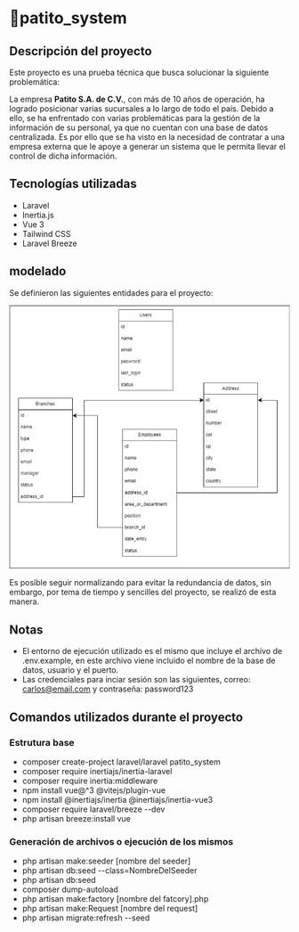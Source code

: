 # 🦆patito\_system

## Descripción del proyecto

Este proyecto es una prueba técnica que busca solucionar la siguiente problemática:

La empresa **Patito S.A. de C.V.**, con más de 10 años de operación, ha logrado posicionar varias sucursales a lo largo de todo el país. Debido a ello, se ha enfrentado con varias problemáticas para la gestión de la información de su personal, ya que no cuentan con una base de datos centralizada. Es por ello que se ha visto en la necesidad de contratar a una empresa externa que le apoye a generar un sistema que le permita llevar el control de dicha información.

## Tecnologías utilizadas

* Laravel
* Inertia.js
* Vue 3
* Tailwind CSS
* Laravel Breeze


## modelado

Se definieron las siguientes entidades para el proyecto:

![Modelo entidad-relación](ModeloRelacional.png)

Es posible seguir normalizando para evitar la redundancia de datos, sin embargo, por tema de tiempo y sencilles del proyecto, se realizó de esta manera.

## Notas

* El entorno de ejecución utilizado es el mismo que incluye el archivo de .env.example, en este archivo viene incluido el nombre de la base de datos, usuario y el puerto.
* Las credenciales para inciar sesión son las siguientes, correo: carlos@email.com y contraseña: password123
 
## Comandos utilizados durante el proyecto

### Estrutura base
* composer create-project laravel/laravel patito_system
* composer require inertiajs/inertia-laravel
* composer require inertia:middleware
* npm install vue@^3 @vitejs/plugin-vue
* npm install @inertiajs/inertia @inertiajs/inertia-vue3
* composer require laravel/breeze --dev
* php artisan breeze:install vue

### Generación de archivos o ejecución de los mismos
* php artisan make:seeder [nombre del seeder]
* php artisan db:seed --class=NombreDelSeeder
* php artisan db:seed
* composer dump-autoload
* php artisan make:factory [nombre del fatcory].php
* php artisan make:Request [nombre del request]
* php artisan migrate:refresh --seed
